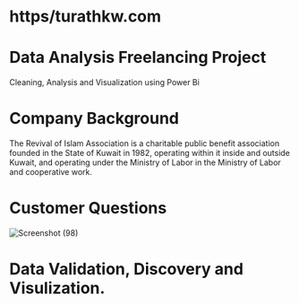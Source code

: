 # https/turathkw.com

# Data Analysis Freelancing Project 

Cleaning, Analysis and Visualization using Power Bi

# Company Background

The Revival of Islam Association is a charitable public benefit association founded in the State of Kuwait in 1982, operating within it inside and outside Kuwait, and operating under the Ministry of Labor in the Ministry of Labor and cooperative work.
# Customer Questions

![Screenshot (98)](https://user-images.githubusercontent.com/105324794/202423994-9ccdcf23-e3ff-4992-9489-ff1777a410bf.png)

# Data Validation, Discovery and Visulization.














